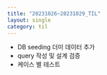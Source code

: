 ```yaml
---
title: "20231026~20231029_TIL"
layout: single
category: til
---
```


- DB seeding 더미 데이터 추가
- query 작성 및 설계 검증
- 케이스 별 테스트